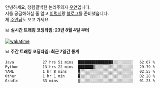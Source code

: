 안녕하세요, 청렴결백한 논리주의자 [우연](https://dev-wooyeon.github.io/quiz-app/)입니다.  
저를 궁금해하실 줄 알고 [이력서](https://ieunune.notion.site/d836ecc9172144d4b39f185b89f16a62)랑 [블로그](https://notion-blog-ieunune.vercel.app)를 준비했습니다.  
제 [주인님](https://www.instagram.com/lovely_hiru_hari_s2/)도 보고 가세요.


📊 **실시간 트래킹 코딩타임: 23년 8월 4일 부터**  

[![wakatime](https://wakatime.com/badge/user/099dd627-fdab-4072-b87a-fa91c7a76d8d.svg?style=for-the-badge)](https://wakatime.com/@099dd627-fdab-4072-b87a-fa91c7a76d8d)

📊 **주간 트래킹 코딩타임: 최근 7일간 통계**

<!--START_SECTION:waka-->

```txt
Java             27 hrs 51 mins  ███████████████▓░░░░░░░░░   62.07 %
Python           13 hrs 22 mins  ███████▒░░░░░░░░░░░░░░░░░   29.79 %
YAML             1 hr 8 mins     ▓░░░░░░░░░░░░░░░░░░░░░░░░   02.55 %
Other            1 hr 1 min      ▓░░░░░░░░░░░░░░░░░░░░░░░░   02.28 %
Gradle           33 mins         ▒░░░░░░░░░░░░░░░░░░░░░░░░   01.23 %
```

<!--END_SECTION:waka-->

<!-- ![](./profile-3d-contrib/profile-night-view.svg)-->
